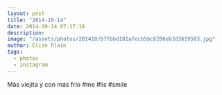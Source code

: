 ```yaml
---
layout: post
title: "2014-10-14"
date: 2014-10-14 07:17:18
description: 
image: "/assets/photos/201410/b7fbbd181afecb5bc6206eb3d3619503.jpg"
author: Elise Plain
tags: 
  - photos
  - instagram
---
```


Más viejita y con más frío #me #lis #smile
<p></p>
